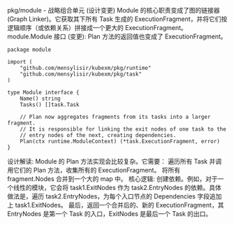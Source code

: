 pkg/module - 战略组合单元 (设计变更)
Module 的核心职责变成了图的链接器 (Graph Linker)。它获取其下所有 Task 生成的 ExecutionFragment，并将它们按逻辑顺序（或依赖关系）拼接成一个更大的 ExecutionFragment。
module.Module 接口 (变更):
Plan 方法的返回值也变成了 ExecutionFragment。
```aiignore
package module

import (
    "github.com/mensylisir/kubexm/pkg/runtime"
    "github.com/mensylisir/kubexm/pkg/task"
)

type Module interface {
    Name() string
    Tasks() []task.Task
    
    // Plan now aggregates fragments from its tasks into a larger fragment.
    // It is responsible for linking the exit nodes of one task to the
    // entry nodes of the next, creating dependencies.
    Plan(ctx runtime.ModuleContext) (*task.ExecutionFragment, error)
}
```
设计解读:
Module 的 Plan 方法实现会比较复杂。它需要：
遍历所有 Task 并调用它们的 Plan 方法，收集所有的 ExecutionFragment。
将所有 fragment.Nodes 合并到一个大的 map 中。
核心逻辑: 创建依赖。例如，对于一个线性的模块，它会将 task1.ExitNodes 作为 task2.EntryNodes 的依赖。具体做法是，遍历 task2.EntryNodes，为每个入口节点的 Dependencies 字段追加上 task1.ExitNodes。
最后，返回一个合并后的、新的 ExecutionFragment，其 EntryNodes 是第一个 Task 的入口，ExitNodes 是最后一个 Task 的出口。